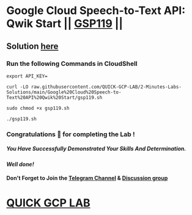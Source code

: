 # Google Cloud Speech-to-Text API: Qwik Start || [GSP119](https://www.cloudskillsboost.google/focuses/588?parent=catalog) ||

## Solution [here](https://youtu.be/bx-D7ypXnWM)

### Run the following Commands in CloudShell
```
export API_KEY=
```
```
curl -LO raw.githubusercontent.com/QUICK-GCP-LAB/2-Minutes-Labs-Solutions/main/Google%20Cloud%20Speech-to-Text%20API%20Qwik%20Start/gsp119.sh

sudo chmod +x gsp119.sh

./gsp119.sh
```

### Congratulations 🎉 for completing the Lab !

##### *You Have Successfully Demonstrated Your Skills And Determination.*

#### *Well done!*

#### Don't Forget to Join the [Telegram Channel](https://t.me/QuickGcpLab) & [Discussion group](https://t.me/QuickGcpLabChats)

# [QUICK GCP LAB](https://www.youtube.com/@quickgcplab)
